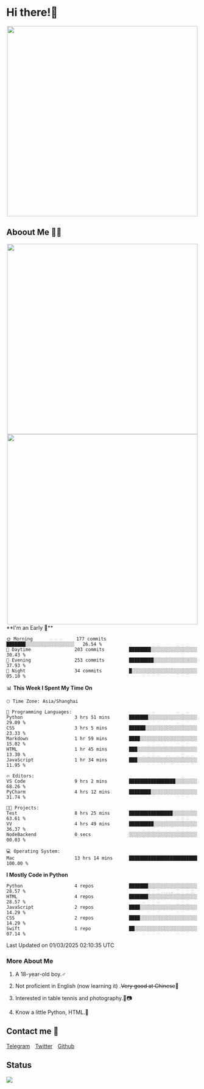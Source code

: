 # Hi there!🎉

<div align=center><img src="https://count.getloli.com/get/@Cicada000?theme=moebooru" width=500px></div>

## Aboout Me 👀💦

<div align=center>
<img src="https://github-readme-stats.vercel.app/api?username=Cicada000&show_icons=true&theme=tokyonight" width=500px>
<br>
<img src="https://github-readme-stats.vercel.app/api/top-langs/?username=Cicada000&show_icons=true&theme=tokyonight&layout=compact" width=500px>
</div>
<!--START_SECTION:waka-->
**I'm an Early 🐤** 

```text
🌞 Morning                177 commits         ███████░░░░░░░░░░░░░░░░░░   26.54 % 
🌆 Daytime                203 commits         ████████░░░░░░░░░░░░░░░░░   30.43 % 
🌃 Evening                253 commits         █████████░░░░░░░░░░░░░░░░   37.93 % 
🌙 Night                  34 commits          █░░░░░░░░░░░░░░░░░░░░░░░░   05.10 % 
```


📊 **This Week I Spent My Time On** 

```text
🕑︎ Time Zone: Asia/Shanghai

💬 Programming Languages: 
Python                   3 hrs 51 mins       ███████░░░░░░░░░░░░░░░░░░   29.09 % 
CSS                      3 hrs 5 mins        ██████░░░░░░░░░░░░░░░░░░░   23.33 % 
Markdown                 1 hr 59 mins        ████░░░░░░░░░░░░░░░░░░░░░   15.02 % 
HTML                     1 hr 45 mins        ███░░░░░░░░░░░░░░░░░░░░░░   13.30 % 
JavaScript               1 hr 34 mins        ███░░░░░░░░░░░░░░░░░░░░░░   11.95 % 

🔥 Editors: 
VS Code                  9 hrs 2 mins        █████████████████░░░░░░░░   68.26 % 
PyCharm                  4 hrs 12 mins       ████████░░░░░░░░░░░░░░░░░   31.74 % 

🐱‍💻 Projects: 
Test                     8 hrs 25 mins       ████████████████░░░░░░░░░   63.61 % 
VV                       4 hrs 49 mins       █████████░░░░░░░░░░░░░░░░   36.37 % 
NodeBackend              0 secs              ░░░░░░░░░░░░░░░░░░░░░░░░░   00.03 % 

💻 Operating System: 
Mac                      13 hrs 14 mins      █████████████████████████   100.00 % 
```

**I Mostly Code in Python** 

```text
Python                   4 repos             ███████░░░░░░░░░░░░░░░░░░   28.57 % 
HTML                     4 repos             ███████░░░░░░░░░░░░░░░░░░   28.57 % 
JavaScript               2 repos             ████░░░░░░░░░░░░░░░░░░░░░   14.29 % 
CSS                      2 repos             ████░░░░░░░░░░░░░░░░░░░░░   14.29 % 
Swift                    1 repo              ██░░░░░░░░░░░░░░░░░░░░░░░   07.14 % 
```




 Last Updated on 01/03/2025 02:10:35 UTC
<!--END_SECTION:waka-->

### More About Me

1. A 18-year-old boy.♂

2. Not proficient in English (now learning it) .~~Very good at Chinese~~🤣

3. Interested in table tennis and photography.🏓📷

4. Know a little Python, HTML.🐍


## Contact me 💬

[Telegram](https://t.me/CicadaLYW)&emsp;[Twitter](https://twitter.com/Cicada0001)&emsp;[Github](https://github.com/Cicada000)

## Status
<img src="https://weather-icon.journeyad.repl.co/@hangzhou?v=1" align="left">







